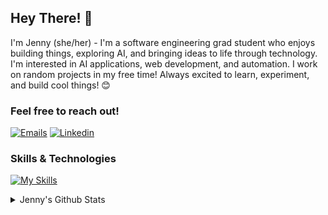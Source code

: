 ## Hey There! 👋
I'm Jenny (she/her) - I'm a software engineering grad student who enjoys building things, exploring AI, and bringing ideas to life through technology. I'm interested in AI applications, web development, and automation. I work on random projects in my free time! Always excited to learn, experiment, and build cool things! 😊

### Feel free to reach out!

[![Emails](https://skillicons.dev/icons?i=gmail)](mailto:jennyc28@uci.edu)
[![Linkedin](https://skillicons.dev/icons?i=linkedin)](https://www.linkedin.com/in/an-chieh-cheng/)



### Skills & Technologies
[![My Skills](https://skillicons.dev/icons?i=python,java,react,javascript,html,css,bash,mysql,linux)](https://skillicons.dev)


<details>
  
<summary>Jenny's Github Stats</summary>

[![Jenny's GitHub stats](https://github-readme-stats.vercel.app/api?username=Jennyyyy0212)](https://github.com/anuraghazra/github-readme-stats)

</details>
<!--
**Jennyyyy0212/Jennyyyy0212** is a ✨ _special_ ✨ repository because its `README.md` (this file) appears on your GitHub profile.

Here are some ideas to get you started:

- 🔭 I’m currently working on ...
- 🌱 I’m currently learning ...
- 👯 I’m looking to collaborate on ...
- 🤔 I’m looking for help with ...
- 💬 Ask me about ...
- 📫 How to reach me: ...
- 😄 Pronouns: ...
- ⚡ Fun fact: ...
-->
